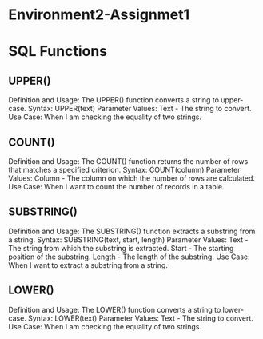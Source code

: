 # Environment2-Assignmet1

# SQL Functions

## UPPER()

 Definition and Usage: The UPPER() function converts a string to upper-case.
 Syntax: UPPER(text)
 Parameter Values: Text - The string to convert.
 Use Case: When I am checking the equality of two strings.

## COUNT()

Definition and Usage: The COUNT() function returns the number of rows that matches a specified criterion.
Syntax: COUNT(column)
 Parameter Values: Column - The column on which the number of rows are calculated.
 Use Case: When I want to count the number of records in a table.

## SUBSTRING()

 Definition and Usage: The SUBSTRING() function extracts a substring from a string.
 Syntax: SUBSTRING(text, start, length)
 Parameter Values: Text - The string from which the substring is extracted. Start - The starting position of the substring. Length - The length of the substring.
 Use Case: When I want to extract a substring from a string.

## LOWER()

Definition and Usage: The LOWER() function converts a string to lower-case.
Syntax: LOWER(text)
Parameter Values: Text - The string to convert.
Use Case: When I am checking the equality of two strings.  
